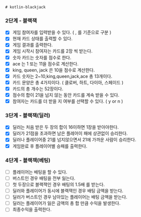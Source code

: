     # kotlin-blackjack

### 2단계 - 블랙잭
* [x] 게임 참여자를 입력받을 수 있다. ( , 를 기준으로 구분 )
* [x] 현재 카드 상태를 출력할 수 있다.
* [x] 게임 결과를 출력한다.
* [x] 게임 시작시 참여자는 카드를 2장 씩 받는다.
* [x] 숫자 카드는 숫자를 점수로 한다.
* [x] ace 는 1 또는 11을 점수로 계산한다.
* [x] king, queen, jack 은 10을 점수로 계산한다.
* [x] 카드 숫자는 2~10,king,queen,jack,ace 총 13개이다.
* [x] 카드 문양은 총 4가지이다. ( 클로버, 하트, 다이아, 스페이드 )
* [x] 카드의 총 개수는 52장이다.
* [x] 점수의 합이 21을 넘지 않는 동안 카드를 계속 받을 수 있다.
* [x] 참여자는 카드를 더 받을 지 여부를 선택할 수 있다. ( y or n )

### 3단계 - 블랙잭(딜러)
* [x] 딜러는 처음 받은 두 장의 합이 16이하면 1장을 받아야한다.
* [x] 딜러가 21점을 초과하면 남은 플레어이 패에 상관없이 승리한다.
* [x] 딜러나 플레이어중 21를 넘지않으면서 21에 가까운 사람이 승리한다.
* [x] 게임완료 후 플레이어별 승패를 출력한다.

### 4단계 - 블랙잭(베팅)
* [ ] 플레이어는 배팅을 할 수 있다.
* [ ] 버스트인 경우 배팅을 전부 잃는다.
* [ ] 첫 두장으로 블랙잭인 경우 배팅의 1.5배 를 받는다.
* [ ] 딜러와 플레이어가 동시에 블랙잭인 경우 배팅 금액을 받는다.
* [ ] 딜러가 버스트인 경우 남아있는 플레이어는 배팅 금액을 받는다.
* [ ] 딜러는 플레이어가 잃은 금액의 총 합 만큼 수익을 발생한다.
* [ ] 최종수익을 출력한다.